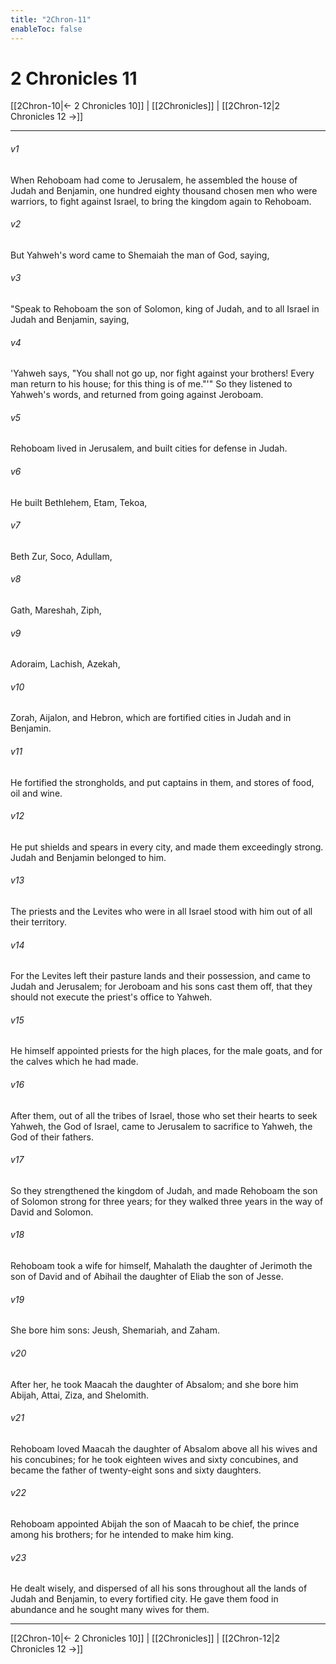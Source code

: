 ```yaml
---
title: "2Chron-11"
enableToc: false
---
```

# 2 Chronicles 11

[[2Chron-10|← 2 Chronicles 10]] | [[2Chronicles]] | [[2Chron-12|2 Chronicles 12 →]]
***



###### v1 
When Rehoboam had come to Jerusalem, he assembled the house of Judah and Benjamin, one hundred eighty thousand chosen men who were warriors, to fight against Israel, to bring the kingdom again to Rehoboam. 

###### v2 
But Yahweh's word came to Shemaiah the man of God, saying, 

###### v3 
"Speak to Rehoboam the son of Solomon, king of Judah, and to all Israel in Judah and Benjamin, saying, 

###### v4 
'Yahweh says, "You shall not go up, nor fight against your brothers! Every man return to his house; for this thing is of me."'" So they listened to Yahweh's words, and returned from going against Jeroboam. 

###### v5 
Rehoboam lived in Jerusalem, and built cities for defense in Judah. 

###### v6 
He built Bethlehem, Etam, Tekoa, 

###### v7 
Beth Zur, Soco, Adullam, 

###### v8 
Gath, Mareshah, Ziph, 

###### v9 
Adoraim, Lachish, Azekah, 

###### v10 
Zorah, Aijalon, and Hebron, which are fortified cities in Judah and in Benjamin. 

###### v11 
He fortified the strongholds, and put captains in them, and stores of food, oil and wine. 

###### v12 
He put shields and spears in every city, and made them exceedingly strong. Judah and Benjamin belonged to him. 

###### v13 
The priests and the Levites who were in all Israel stood with him out of all their territory. 

###### v14 
For the Levites left their pasture lands and their possession, and came to Judah and Jerusalem; for Jeroboam and his sons cast them off, that they should not execute the priest's office to Yahweh. 

###### v15 
He himself appointed priests for the high places, for the male goats, and for the calves which he had made. 

###### v16 
After them, out of all the tribes of Israel, those who set their hearts to seek Yahweh, the God of Israel, came to Jerusalem to sacrifice to Yahweh, the God of their fathers. 

###### v17 
So they strengthened the kingdom of Judah, and made Rehoboam the son of Solomon strong for three years; for they walked three years in the way of David and Solomon. 

###### v18 
Rehoboam took a wife for himself, Mahalath the daughter of Jerimoth the son of David and of Abihail the daughter of Eliab the son of Jesse. 

###### v19 
She bore him sons: Jeush, Shemariah, and Zaham. 

###### v20 
After her, he took Maacah the daughter of Absalom; and she bore him Abijah, Attai, Ziza, and Shelomith. 

###### v21 
Rehoboam loved Maacah the daughter of Absalom above all his wives and his concubines; for he took eighteen wives and sixty concubines, and became the father of twenty-eight sons and sixty daughters. 

###### v22 
Rehoboam appointed Abijah the son of Maacah to be chief, the prince among his brothers; for he intended to make him king. 

###### v23 
He dealt wisely, and dispersed of all his sons throughout all the lands of Judah and Benjamin, to every fortified city. He gave them food in abundance and he sought many wives for them.

***
[[2Chron-10|← 2 Chronicles 10]] | [[2Chronicles]] | [[2Chron-12|2 Chronicles 12 →]]
